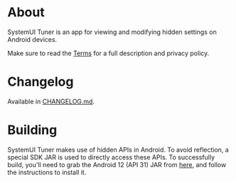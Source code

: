 # About
SystemUI Tuner is an app for viewing and modifying hidden settings on Android devices.

Make sure to read the [Terms](app/src/main/assets/terms.md) for a full description and privacy policy.

# Changelog
Available in [CHANGELOG.md](CHANGELOG.md).

# Building
SystemUI Tuner makes use of hidden APIs in Android. To avoid reflection, a special SDK JAR is used to directly access these APIs.
To successfully build, you'll need to grab the Android 12 (API 31) JAR from [here](https://github.com/Reginer/aosp-android-jar), and follow the instructions to install it.